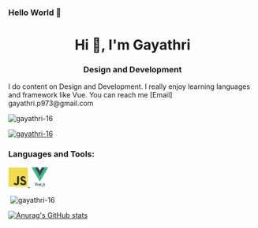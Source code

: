 ### Hello World 👋

<h1 align="center">Hi 👋, I'm Gayathri</h1>
<h3 align="center">Design and Development</h3>
 I do content on Design and Development. 
I really enjoy learning languages and framework like Vue. 
You can reach me [Email] gayathri.p973@gmail.com

<p align="left"> <img src="https://komarev.com/ghpvc/?username=gayathri-16&label=Profile%20views&color=0e75b6&style=flat" alt="gayathri-16" /> </p>

<p align="left"> <a href="https://github.com/ryo-ma/github-profile-trophy"><img src="https://github-profile-trophy.vercel.app/?username=gayathri-16" alt="gayathri-16" /></a> </p>


<h3 align="left">Languages and Tools:</h3>
<p align="left"> <a href="https://developer.mozilla.org/en-US/docs/Web/JavaScript" target="_blank"> <img src="https://raw.githubusercontent.com/devicons/devicon/master/icons/javascript/javascript-original.svg" alt="javascript" width="40" height="40"/> </a> <a href="https://vuejs.org/" target="_blank"> <img src="https://raw.githubusercontent.com/devicons/devicon/master/icons/vuejs/vuejs-original-wordmark.svg" alt="vuejs" width="40" height="40"/> </a> </p>

<p>&nbsp;<img align="center" src="https://github-readme-stats.vercel.app/api?username=gayathri-16&show_icons=true&locale=en" alt="gayathri-16" /></p>






[![Anurag's GitHub stats](https://github-readme-stats.vercel.app/api?username=gayathri-16)](https://github.com/anuraghazra/github-readme-stats)

